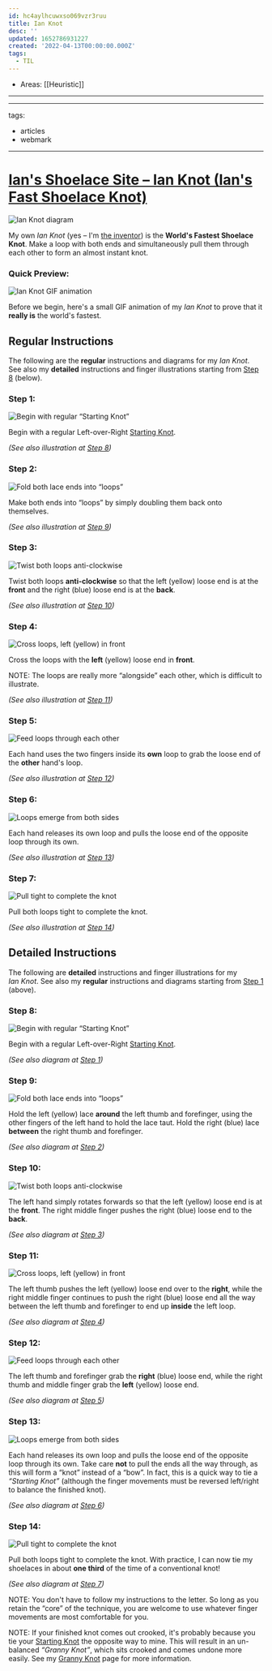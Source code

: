 ```yaml
---
id: hc4aylhcuwxso069vzr3ruu
title: Ian Knot
desc: ''
updated: 1652786931227
created: '2022-04-13T00:00:00.000Z'
tags:
  - TIL
---
```


- Areas: [[Heuristic]]

---

---
tags:
  - articles
  - webmark
---

# [Ian's Shoelace Site – Ian Knot (Ian's Fast Shoelace Knot)](https://www.fieggen.com/shoelace/ianknot.htm)

![Ian Knot diagram](https://www.fieggen.com/Ian-Knot-0.gif)

My own *Ian Knot* (yes – I'm [the inventor](https://www.fieggen.com/ianknothistory.htm "Ian's invention of the Ian Knot in 1982")) is the **World's Fastest Shoelace Knot**. Make a loop with both ends and simultaneously pull them through each other to form an almost instant knot.


### Quick Preview:

![Ian Knot GIF animation](https://www.fieggen.com/Dont_Link/IanKnot32_160x120.gif "Ian Knot GIF animation")

Before we begin, here's a small GIF animation of my *Ian Knot* to prove that it **really is** the world's fastest.

## Regular Instructions

The following are the **regular** instructions and diagrams for my *Ian Knot*. See also my **detailed** instructions and finger illustrations starting from [Step 8](https://www.fieggen.com/#detailed "Skip to detailed instructions (below)") (below).

### Step 1:

![Begin with regular “Starting Knot”](https://www.fieggen.com/Dont_Link/knots/Starting-Knot-4.png "Begin with regular “Starting Knot”")

Begin with a regular Left-over-Right [Starting Knot](https://www.fieggen.com/startknot.htm "Starting Knot").

*(See also illustration at [Step 8](https://www.fieggen.com/#step8 "Skip to Step 8 (below)"))*

### Step 2:

![Fold both lace ends into “loops”](https://www.fieggen.com/Dont_Link/knots/Ian-Knot-2.png "Fold both lace ends into “loops”")

Make both ends into “loops” by simply doubling them back onto themselves.

*(See also illustration at [Step 9](https://www.fieggen.com/#step9 "Skip to Step 9 (below)"))*

### Step 3:

![Twist both loops anti-clockwise](https://www.fieggen.com/Dont_Link/knots/Ian-Knot-3.png "Twist both loops anti-clockwise")

Twist both loops **anti-clockwise** so that the left (yellow) loose end is at the **front** and the right (blue) loose end is at the **back**.

*(See also illustration at [Step 10](https://www.fieggen.com/#step10 "Skip to Step 10 (below)"))*

### Step 4:

![Cross loops, left (yellow) in front](https://www.fieggen.com/Dont_Link/knots/Ian-Knot-4.png "Cross loops, left (yellow) in front")

Cross the loops with the **left** (yellow) loose end in **front**.

NOTE: The loops are really more “alongside” each other, which is difficult to illustrate.

*(See also illustration at [Step 11](https://www.fieggen.com/#step11 "Skip to Step 11 (below)"))*

### Step 5:

![Feed loops through each other](https://www.fieggen.com/Dont_Link/knots/Ian-Knot-5.png "Feed loops through each other")

Each hand uses the two fingers inside its **own** loop to grab the loose end of the **other** hand's loop.

*(See also illustration at [Step 12](https://www.fieggen.com/#step12 "Skip to Step 12(below)"))*

### Step 6:

![Loops emerge from both sides](https://www.fieggen.com/Dont_Link/knots/Ian-Knot-6.png "Loops emerge from both sides")

Each hand releases its own loop and pulls the loose end of the opposite loop through its own.

*(See also illustration at [Step 13](https://www.fieggen.com/#step13 "Skip to Step 13 (below)"))*

### Step 7:

![Pull tight to complete the knot](https://www.fieggen.com/Dont_Link/knots/Ian-Knot-7.png "Pull tight to complete the knot")

Pull both loops tight to complete the knot.

*(See also illustration at [Step 14](https://www.fieggen.com/#step14 "Skip to Step 14 (below)"))*

## Detailed Instructions

The following are **detailed** instructions and finger illustrations for my *Ian Knot*. See also my **regular** instructions and diagrams starting from [Step 1](https://www.fieggen.com/#knotsteps "Skip to regular instructions (above)") (above).

### Step 8:

![Begin with regular “Starting Knot”](https://www.fieggen.com/Dont_Link/knots/Ian-Knot-8.png "Begin with regular “Starting Knot”")

Begin with a regular Left-over-Right [Starting Knot](https://www.fieggen.com/startknot.htm "Starting Knot").

*(See also diagram at [Step 1](https://www.fieggen.com/#step1 "Skip to Step 1 (above)"))*

### Step 9:

![Fold both lace ends into “loops”](https://www.fieggen.com/Dont_Link/knots/Ian-Knot-9.png "Fold both lace ends into “loops”")

Hold the left (yellow) lace **around** the left thumb and forefinger, using the other fingers of the left hand to hold the lace taut. Hold the right (blue) lace **between** the right thumb and forefinger.

*(See also diagram at [Step 2](https://www.fieggen.com/#step2 "Skip to Step 2 (above)"))*

### Step 10:

![Twist both loops anti-clockwise](https://www.fieggen.com/Dont_Link/knots/Ian-Knot-10.png "Twist both loops anti-clockwise")

The left hand simply rotates forwards so that the left (yellow) loose end is at the **front**. The right middle finger pushes the right (blue) loose end to the **back**.

*(See also diagram at [Step 3](https://www.fieggen.com/#step3 "Skip to Step 3 (above)"))*

### Step 11:

![Cross loops, left (yellow) in front](https://www.fieggen.com/Dont_Link/knots/Ian-Knot-11.png "Cross loops, left (yellow) in front")

The left thumb pushes the left (yellow) loose end over to the **right**, while the right middle finger continues to push the right (blue) loose end all the way between the left thumb and forefinger to end up **inside** the left loop.

*(See also diagram at [Step 4](https://www.fieggen.com/#step4 "Skip to Step 4 (above)"))*

### Step 12:

![Feed loops through each other](https://www.fieggen.com/Dont_Link/knots/Ian-Knot-12.png "Feed loops through each other")

The left thumb and forefinger grab the **right** (blue) loose end, while the right thumb and middle finger grab the **left** (yellow) loose end.

*(See also diagram at [Step 5](https://www.fieggen.com/#step5 "Skip to Step 5 (above)"))*

### Step 13:

![Loops emerge from both sides](https://www.fieggen.com/Dont_Link/knots/Ian-Knot-13.png "Loops emerge from both sides")

Each hand releases its own loop and pulls the loose end of the opposite loop through its own. Take care **not** to pull the ends all the way through, as this will form a “knot” instead of a “bow”. In fact, this is a quick way to tie a *“Starting Knot”* (although the finger movements must be reversed left/right to balance the finished knot).

*(See also diagram at [Step 6](https://www.fieggen.com/#step6 "Skip to Step 6 (above)"))*

### Step 14:

![Pull tight to complete the knot](https://www.fieggen.com/Dont_Link/knots/Ian-Knot-14.png "Pull tight to complete the knot")

Pull both loops tight to complete the knot. With practice, I can now tie my shoelaces in about **one third** of the time of a conventional knot!

*(See also diagram at [Step 7](https://www.fieggen.com/#step7 "Skip to Step 7 (above)"))*

NOTE: You don't have to follow my instructions to the letter. So long as you retain the “core” of the technique, you are welcome to use whatever finger movements are most comfortable for you.


NOTE: If your finished knot comes out crooked, it's probably because you tie your [Starting Knot](https://www.fieggen.com/startknot.htm "Starting Knot") the opposite way to mine. This will result in an un-balanced *“Granny Knot”*, which sits crooked and comes undone more easily. See my [Granny Knot](https://www.fieggen.com/grannyknot.htm "Granny Knot") page for more information.

